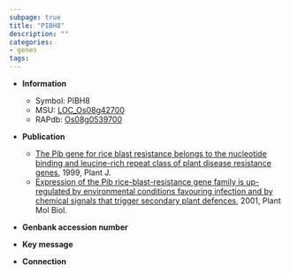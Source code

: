```yaml
---
subpage: true
title: "PIBH8"
description: ""
categories:
- genes
tags: 
---
```


* **Information**  
    + Symbol: PIBH8  
    + MSU: [LOC_Os08g42700](http://rice.plantbiology.msu.edu/cgi-bin/ORF_infopage.cgi?orf=LOC_Os08g42700)  
    + RAPdb: [Os08g0539700](http://rapdb.dna.affrc.go.jp/viewer/gbrowse_details/irgsp1?name=Os08g0539700)  

* **Publication**  
    + [The Pib gene for rice blast resistance belongs to the nucleotide binding and leucine-rich repeat class of plant disease resistance genes](http://www.ncbi.nlm.nih.gov/pubmed?term=The+Pib+gene+for+rice+blast+resistance+belongs+to+the+nucleotide+binding+and+leucine-rich+repeat+class+of+plant+disease+resistance+genes%5BTitle%5D), 1999, Plant J.
    + [Expression of the Pib rice-blast-resistance gene family is up-regulated by environmental conditions favouring infection and by chemical signals that trigger secondary plant defences](http://www.ncbi.nlm.nih.gov/pubmed?term=Expression+of+the+Pib+rice-blast-resistance+gene+family+is+up-regulated+by+environmental+conditions+favouring+infection+and+by+chemical+signals+that+trigger+secondary+plant+defences%5BTitle%5D), 2001, Plant Mol Biol.

* **Genbank accession number**  

* **Key message**  

* **Connection**  



